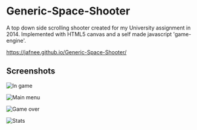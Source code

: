 # Generic-Space-Shooter
A top down side scrolling shooter created for my University assignment in 2014.
Implemented with HTML5 canvas and a self made javascript 'game-engine'.

https://jafnee.github.io/Generic-Space-Shooter/


## Screenshots
![In game](https://user-images.githubusercontent.com/5748926/35102733-bced2b28-fc9e-11e7-9e71-5658e17268e5.gif)

![Main menu](https://user-images.githubusercontent.com/5748926/35102363-b94dd6c6-fc9d-11e7-9697-32a82295e3d3.png)

![Game over](https://user-images.githubusercontent.com/5748926/35102263-5acb74aa-fc9d-11e7-9ffc-5e8f6fed5b53.png)

![Stats](https://user-images.githubusercontent.com/5748926/35102351-ace34d08-fc9d-11e7-9b7c-102024aea919.png)
